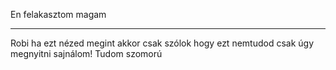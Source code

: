 En felakasztom magam
<hr>

Robi ha ezt nézed megint akkor csak szólok hogy ezt nemtudod csak úgy megnyitni sajnálom!
Tudom szomorú
